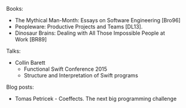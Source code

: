Books:

- The Mythical Man-Month: Essays on Software Engineering [Bro96]
- Peopleware: Productive Projects and Teams [DL13]. 
- Dinosaur Brains: Dealing with All Those Impossible People at Work [BR89]

Talks:

- Collin Barett
  - Functional Swift Conference 2015
  - Structure and Interpretation of Swift programs

Blog posts:
 - Tomas Petricek - Coeffects. The next big programming challenge
